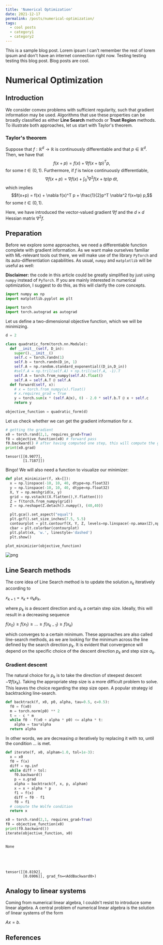 ```yaml
---
title: 'Numerical Optimization'
date: 2021-12-17
permalink: /posts/numerical-optimization/
tags:
  - cool posts
  - category1
  - category2
---
```


This is a sample blog post. Lorem ipsum I can't remember the rest of lorem ipsum and don't have an internet connection right now. Testing testing testing this blog post. Blog posts are cool.

# Numerical Optimization

## Introduction

We consider convex problems with sufficient regularity, such that gradient information may be used. Algorithms that use these properties can be broadly classified as either **Line Search** methods or **Trust Region** methods. To illustrate both approaches, let us start with Taylor's theorem.

### Taylor's theorem

Suppose that $f: \mathbb{R}^d \rightarrow \mathbb{R}$  is continuously differentiable and that $p \in \mathbb{R}^d$. Then, we have that
$$f(x+p) = f(x) + \nabla f(x + tp)^T p,$$
for some $t \in (0,1)$. Furthermore, if $f$ is twice continuously differentiable,
$$\nabla f(x+p) = \nabla f(x) + \int_0^1 \nabla^2 f(x+tp) p\;\mathrm{d}t,$$
which implies
$$f(x+p) = f(x) + \nabla f(x)^T p + \frac{1}{2}p^T \nabla^2 f(x+tp) p,$$
for some $t \in (0,1)$.

Here, we have introduced the vector-valued gradient $\nabla f$ and the $d \times d$ Hessian matrix $\nabla^2 f$.


## Preparation

Before we explore some approaches, we need a differentiable function complete with gradient information. As we want make ourselves familiar with ML-relevant tools out there, we will make use of the library `PyTorch` and its auto-differentiation capabilities. As usual, `numpy` and `matplotlib` will be useful as well:

**Disclaimer:** the code in this article could be greatly simplified by just using `numpy` instead of `PyTorch`. If you are mainly interested in numerical optimization, I suggest to do this, as this will clarify the core concepts.


```python
import numpy as np
import matplotlib.pyplot as plt

import torch
import torch.autograd as autograd
```

Let us define a two-dimensional objective function, which we will be minimizing.


```python
d = 2

class quadratic_form(torch.nn.Module):
  def __init__(self, D_in):
    super().__init__()
    self.c = torch.randn(1)
    self.b = torch.randn(D_in, 1)
    self.A = np.random.standard_exponential((D_in,D_in))
    #self.A = np.tril(self.A) + np.tril(self.A, -1).T
    self.A = torch.from_numpy(self.A).float()
    self.A = self.A.T @ self.A
  def forward(self, x):
    # x = torch.from_numpy(x).float()
    # x.requires_grad = True
    y = torch.sum(x * (self.A@x), 0) - 2.0 * self.b.T @ x + self.c
    return y
    
objective_function = quadratic_form(d)
```

Let us check whether we can get the gradient information for $x$.


```python
# getting the gradient
x0 = torch.rand(2,1, requires_grad=True)
f0 = objective_function(x0) # forward pass
f0.backward() # after having computed one step, this will compute the gradient
print(x0.grad)
```

    tensor([[0.9077],
            [1.7187]])


Bingo! We will also need a function to visualize our minimizer:


```python
def plot_minimizier(f, xk=[]):
  x = np.linspace(-10, 10, 40, dtype=np.float32)
  y = np.linspace(-10, 10, 40, dtype=np.float32)
  X, Y = np.meshgrid(x, y)
  grid = np.vstack((X.flatten(),Y.flatten()))
  Z = f(torch.from_numpy(grid))
  Z = np.reshape(Z.detach().numpy(), (40,40))

  plt.gca().set_aspect("equal")
  plt.gcf().set_size_inches(7.5, 5.5)
  contourplot = plt.contourf(X, Y, Z, levels=np.linspace(-np.amax(Z),np.amax(Z),50))
  cbar = plt.colorbar(contourplot)
  plt.plot(xk, 'w.', linestyle='dashed')
  plt.show()

plot_minimizier(objective_function)
```


    
![png](numerical_optimization_files/numerical_optimization_8_0.png)
    


## Line Search methods

The core idea of Line Search method is to update the solution $x_k$ iteratively according to

$x_{k+1} = x_k + \alpha_k p_k,$

where $p_k$ is a descent direction and $\alpha_k$ a certain step size. Ideally, this will result in a decreasing sequence

$f(x_0) \geq f(x_1) \geq \dots \geq f(x_{k-1}) \geq f(x_k)$

which converges to a certain minimum. These approaches are also called line-search methods, as we are looking for the minimum across the line defined by the search direction $p_k$. It is evident that convergence will depend on the specific choice of the descent direction $p_k$ and step size $\alpha_k$.

### Gradient descent

The natural choice for $p_k$ is to take the direction of steepest descent $-\nabla f(x_k)$. Taking the appropriate step size is a more difficult problem to solve. This leaves the choice regarding the step size open. A popular strategy id backtracking line-search.


```python
def backtrack(f, x0, p0, alpha, tau=0.5, c=0.5):
  f0 = f(x0)
  m = torch.norm(p0) ** 2
  t = - c * m
  while f0 - f(x0 + alpha * p0) <= alpha * t:
    alpha = tau*alpha
  return alpha

```

In other words, we are decreasing $\alpha$ iteratively by replacing it with $\tau \alpha$, until the condition ... is met.


```python
def iterate(f, x0, alpham=1.0, tol=1e-3):
  x = x0
  f0 = f(x)
  diff = np.inf
  while diff > tol:
    f0.backward()
    p = x.grad
    alpha = backtrack(f, x, p, alpham)
    x = x + alpha * p
    f1 = f(x)
    diff = f0 - f1
    f0 = f1
  # compute the Wolfe condition
  return x

x0 = torch.rand(2,1, requires_grad=True)
f0 = objective_function(x0)
print(f0.backward())
iterate(objective_function, x0)
  
```

    None





    tensor([[0.8192],
            [0.6906]], grad_fn=<AddBackward0>)



## Analogy to linear systems

Coming from numerical linear algebra, I couldn't resist to introduce some linear algebra. A central problem of numerical linear algebra is the solution of linear systems of the form

$Ax = b.$

## References
